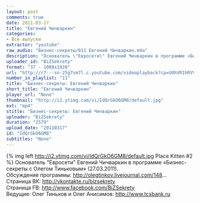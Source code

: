 ```yaml
---
layout: post
comments: true
date: 2011-03-17
title: "Евгений Чичваркин"
categories:
- Все выпуски
extractor: "youtube"
raw_audio: "Бизнес-секреты/011 Евгений Чичваркин.m4a"
description: "Основатель \"Евросети\" Евгений Чичваркин в программе «Бизнес-секреты с Олегом Тиньковым» (27.03.2011).\nОбсуждение программы: http://olegtinkov.livejournal.com/148...\nСтраница ВК: http://vkontakte.ru/bizsekrety\nСтраница FB: http://www.facebook.com/BiZSekrety\nВедущие: Олег Тиньков и Олег Анисимов: http://www.tcsbank.ru"
uploader_id: "BiZSekrety"
format: "37 - 1080x1920"
url: "http://r7---sn-25g7sm7l.c.youtube.com/videoplayback?cp=U0hVR1hRVV9GUkNONV9QS1lDOkFtbGNRa2g3dklF&ipbits=8&expire=1362867218&sparams=cp%2Cid%2Cip%2Cipbits%2Citag%2Cratebypass%2Csource%2Cupn%2Cexpire&newshard=yes&ratebypass=yes&id=21d42b1a43ba18cf&upn=x-3FLVq96BI&fexp=920704%2C912806%2C902000%2C919512%2C929901%2C913605%2C925006%2C906938%2C931202%2C931401%2C908529%2C930803%2C920201%2C930101%2C930603%2C906834&ms=au&mt=1362843736&mv=m&source=youtube&itag=37&sver=3&key=yt1&ip=92.255.182.31&signature=746E4EBD09DB487B4570F8C32F1D63C9345980EA.4E1AEDFD0472FC461112572D4591C25D95B046FD"
number_in_playlist: "11"
title: "Бизнес-секреты: Евгений Чичваркин"
short_title: "Евгений Чичваркин"
player_url: "None"
thumbnail: "http://i2.ytimg.com/vi/IdQrGkO6GM8/default.jpg"
ext: "mp4"
stitle: "Бизнес-секреты: Евгений Чичваркин"
uploader: "BiZSekrety"
duration: "2579"
upload_date: "20110317"
id: "IdQrGkO6GM8"
subtitles: "None"
---
```


{% img left http://i2.ytimg.com/vi/IdQrGkO6GM8/default.jpg Place Kitten #2 %}
Основатель "Евросети" Евгений Чичваркин в программе «Бизнес-секреты с Олегом Тиньковым» (27.03.2011).  
Обсуждение программы: http://olegtinkov.livejournal.com/148...  
Страница ВК: http://vkontakte.ru/bizsekrety  
Страница FB: http://www.facebook.com/BiZSekrety  
Ведущие: Олег Тиньков и Олег Анисимов: http://www.tcsbank.ru